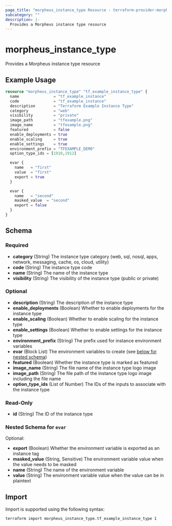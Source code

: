 ```yaml
---
page_title: "morpheus_instance_type Resource - terraform-provider-morpheus"
subcategory: ""
description: |-
  Provides a Morpheus instance type resource
---
```


# morpheus_instance_type

Provides a Morpheus instance type resource

## Example Usage

```terraform
resource "morpheus_instance_type" "tf_example_instance_type" {
  name               = "tf_example_instance"
  code               = "tf_example_instance"
  description        = "Terraform Example Instance Type"
  category           = "web"
  visibility         = "private"
  image_path         = "tfexample.png"
  image_name         = "tfexample.png"
  featured           = false
  enable_deployments = true
  enable_scaling     = true
  enable_settings    = true
  environment_prefix = "TFEXAMPLE_DEMO"
  option_type_ids = [1910,1912]

  evar {
    name   = "first"
    value  = "first"
    export = true
  }

  evar {
    name   = "second"
    masked_value  = "second"
    export = false
  }
}
```

<!-- schema generated by tfplugindocs -->
## Schema

### Required

- **category** (String) The instance type category (web, sql, nosql, apps, network, messaging, cache, os, cloud, utility)
- **code** (String) The instance type code
- **name** (String) The name of the instance type
- **visibility** (String) The visibility of the instance type (public or private)

### Optional

- **description** (String) The description of the instance type
- **enable_deployments** (Boolean) Whether to enable deployments for the instance type
- **enable_scaling** (Boolean) Whether to enable scaling for the instance type
- **enable_settings** (Boolean) Whether to enable settings for the instance type
- **environment_prefix** (String) The prefix used for instance environment variables
- **evar** (Block List) The environment variables to create (see [below for nested schema](#nestedblock--evar))
- **featured** (Boolean) Whether the instance type is marked as featured
- **image_name** (String) The file name of the instance type logo image
- **image_path** (String) The file path of the instance type logo image including the file name
- **option_type_ids** (List of Number) The IDs of the inputs to associate with the instance type

### Read-Only

- **id** (String) The ID of the instance type

<a id="nestedblock--evar"></a>
### Nested Schema for `evar`

Optional:

- **export** (Boolean) Whether the environment variable is exported as an instance tag
- **masked_value** (String, Sensitive) The environment variable value when the value needs to be masked
- **name** (String) The name of the environment variable
- **value** (String) The environment variable value when the value can be in plaintext

## Import

Import is supported using the following syntax:

```shell
terraform import morpheus_instance_type.tf_example_instance_type 1
```
